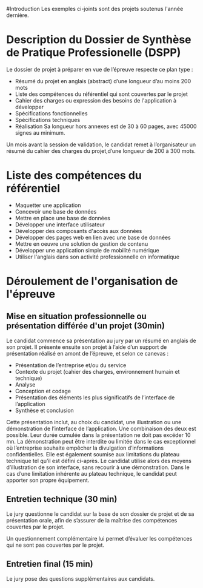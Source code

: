 #Introduction
Les exemples ci-joints sont des projets soutenus l'année dernière. 

# Description du Dossier de Synthèse de Pratique Professionelle (DSPP)

Le dossier de projet à préparer en vue de l’épreuve
respecte ce plan type :

* Résumé du projet en anglais (abstract) d’une longueur
d’au moins 200 mots
* Liste des compétences du référentiel qui sont couvertes
par le projet
* Cahier des charges ou expression des besoins de
l'application à développer
* Spécifications fonctionnelles
* Spécifications techniques
* Réalisation
Sa longueur hors annexes est de 30 à 60 pages, avec 45000 signes au minimum.

Un mois avant la session de validation, le candidat remet à l’organisateur un résumé du cahier des charges du projet,d’une longueur de 200 à 300 mots.

# Liste des compétences du référentiel

* Maquetter une application
* Concevoir une base de données
* Mettre en place une base de données 
* Développer une interface utilisateur
* Développer des composants d'accès aux données
* Développer des pages web en lien avec une base de données
* Mettre en oeuvre une solution de gestion de contenu
* Développer une application simple de mobilité numérique
* Utiliser l'anglais dans son activité professionnelle en informatique

# Déroulement de l'organisation de l'épreuve

## Mise en situation professionnelle ou présentation différée d'un projet (30min)
Le candidat commence sa présentation au jury par un résumé en anglais de son projet. Il présente ensuite son projet à l’aide d’un support de présentation réalisé en amont de l’épreuve, et selon ce canevas :
 * Présentation de l’entreprise et/ou du service
 * Contexte du projet (cahier des charges, environnement
humain et technique)
 * Analyse
 * Conception et codage
 * Présentation des éléments les plus significatifs de l’interface de l’application
 * Synthèse et conclusion
 
Cette présentation inclut, au choix du candidat, une illustration ou une démonstration de l’interface de l’application. Une combinaison des deux est possible. Leur durée cumulée dans la présentation ne doit pas excéder
10 mn.
La démonstration peut être interdite ou limitée dans le cas exceptionnel où l’entreprise souhaite empêcher la divulgation d’informations confidentielles. Elle est également soumise aux limitations du plateau technique tel
qu’il est défini ci-après. Le candidat utilise alors des moyens d’illustration de son interface, sans recourir à une démonstration. Dans le cas d’une limitation inhérente au plateau technique, le candidat peut apporter son propre
équipement.

## Entretien technique (30 min)
Le jury questionne le candidat sur la base de son dossier de projet et de sa présentation orale, afin de s’assurer de la maîtrise des compétences couvertes par le projet.

Un questionnement complémentaire lui permet d’évaluer les compétences qui ne sont pas couvertes par le projet.

## Entretien final (15 min)
Le jury pose des questions supplémentaires aux candidats.
